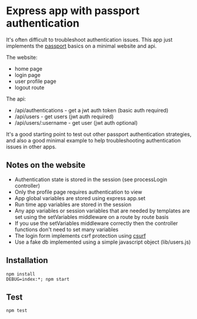 # Express app with passport authentication

It's often difficult to troubleshoot authentication issues. This app
just implements the [passport](http://passportjs.org/) basics on a
minimal website and api.

The website:

- home page
- login page
- user profile page
- logout route

The api:

- /api/authentications - get a jwt auth token (basic auth required)
- /api/users           - get users            (jwt auth required)
- /api/users/:username - get user             (jwt auth optional)

It's a good starting point to test out other passport authentication strategies,
and also a good minimal example to help troubleshooting authentication
issues in other apps.

## Notes on the website

- Authentication state is stored in the session (see processLogin controller)
- Only the profile page requires authentication to view
- App global variables are stored using express app.set
- Run time app variables are stored in the session
- Any app variables or session variables that are needed by templates
  are set using the setVariables middleware on a route by route basis
- If you use the setVariables middleware correctly then the controller
  functions don't need to set many variables
- The login form implements csrf protection using
  [csurf](https://github.com/expressjs/csurf)
- Use a fake db implemented using a simple javascript object
  (lib/users.js)

## Installation

```
npm install
DEBUG=index:*; npm start
```

## Test

```
npm test
```
